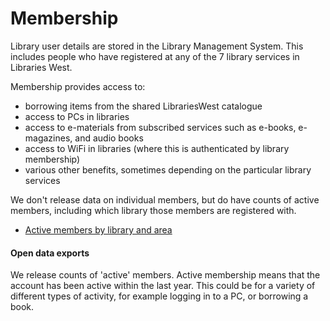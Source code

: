 Membership
==========

Library user details are stored in the Library Management System. This includes people who have registered at any of the 7 library services in Libraries West.

Membership provides access to:

- borrowing items from the shared LibrariesWest catalogue
- access to PCs in libraries
- access to e-materials from subscribed services such as e-books, e-magazines, and audio books
- access to WiFi in libraries (where this is authenticated by library membership)
- various other benefits, sometimes depending on the particular library services

We don't release data on individual members, but do have counts of active members, including which library those members are registered with.

- [Active members by library and area](./membersbyarea.md)

#### Open data exports

We release counts of 'active' members. Active membership means that the account has been active within the last year. This could be for a variety of different types of activity, for example logging in to a PC, or borrowing a book.
